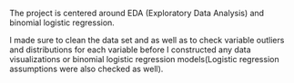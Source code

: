 The project is centered around EDA (Exploratory Data Analysis) and binomial logistic regression. 

I made sure to clean the data set and as well as to check variable outliers and distributions for each variable before I 
constructed any data visualizations or binomial logistic regression models(Logistic regression assumptions were also checked as well).
